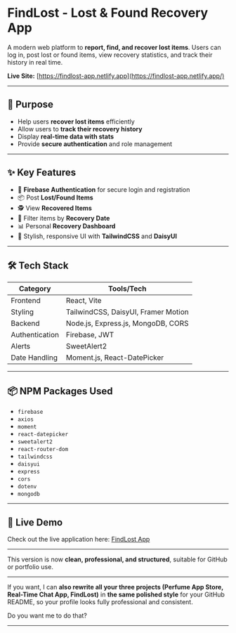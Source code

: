 # FindLost - Lost & Found Recovery App

A modern web platform to **report, find, and recover lost items**. Users can log in, post lost or found items, view recovery statistics, and track their history in real time.  

**Live Site:** [https://findlost-app.netlify.app](https://findlost-app.netlify.app/)  

---

## 🎯 Purpose
- Help users **recover lost items** efficiently  
- Allow users to **track their recovery history**  
- Display **real-time data with stats**  
- Provide **secure authentication** and role management  

---

## ✨ Key Features
- 🔐 **Firebase Authentication** for secure login and registration  
- 📦 Post **Lost/Found Items**  
- 🕵️ View **Recovered Items**  
- 📅 Filter items by **Recovery Date**  
- 📊 Personal **Recovery Dashboard**  
- 🎨 Stylish, responsive UI with **TailwindCSS** and **DaisyUI**  

---

## 🛠 Tech Stack

| Category      | Tools/Tech                                |
|---------------|-------------------------------------------|
| Frontend      | React, Vite                               |
| Styling       | TailwindCSS, DaisyUI, Framer Motion       |
| Backend       | Node.js, Express.js, MongoDB, CORS        |
| Authentication| Firebase, JWT                             |
| Alerts        | SweetAlert2                               |
| Date Handling | Moment.js, React-DatePicker               |

---

## 📦 NPM Packages Used
- `firebase`  
- `axios`  
- `moment`  
- `react-datepicker`  
- `sweetalert2`  
- `react-router-dom`  
- `tailwindcss`  
- `daisyui`  
- `express`  
- `cors`  
- `dotenv`  
- `mongodb`  

---

## 🔗 Live Demo
Check out the live application here: [FindLost App](https://findlost-app.netlify.app)  

---

This version is now **clean, professional, and structured**, suitable for GitHub or portfolio use.  

---

If you want, I can **also rewrite all your three projects (Perfume App Store, Real-Time Chat App, FindLost)** in **the same polished style** for your GitHub README, so your profile looks fully professional and consistent.  

Do you want me to do that?

---

